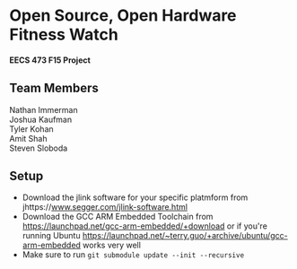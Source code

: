 # Open Source, Open Hardware Fitness Watch    
#### EECS 473 F15 Project                                                         
## Team Members
Nathan Immerman                                                                 
Joshua Kaufman                                                                  
Tyler Kohan                                                                     
Amit Shah                                                                       
Steven Sloboda  

## Setup
* Download the jlink software for your specific platmform from jhttps://www.segger.com/jlink-software.html
* Download the GCC ARM Embedded Toolchain from https://launchpad.net/gcc-arm-embedded/+download or if you're running Ubuntu https://launchpad.net/~terry.guo/+archive/ubuntu/gcc-arm-embedded works very well
* Make sure to run ```git submodule update --init --recursive```
